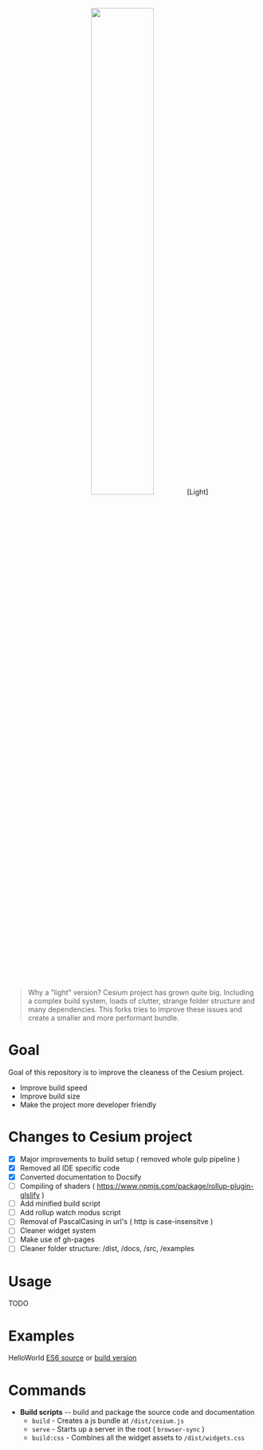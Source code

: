 <p align="center">
<img src="https://github.com/CesiumGS/cesium/wiki/logos/Cesium_Logo_Color.jpg" width="50%" />
[Light]
</p>

> Why a "light" version? Cesium project has grown quite big. Including a complex build system, loads of clutter, strange folder structure and many dependencies. This forks tries to improve these issues and create a smaller and more performant bundle.

# Goal
Goal of this repository is to improve the cleaness of the Cesium project.
- Improve build speed
- Improve build size 
- Make the project more developer friendly

# Changes to Cesium project
- [x] Major improvements to build setup ( removed whole gulp pipeline )
- [x] Removed all IDE specific code
- [x] Converted documentation to Docsify
- [ ] Compiling of shaders ( https://www.npmjs.com/package/rollup-plugin-glslify )
- [ ] Add minified build script
- [ ] Add rollup watch modus script
- [ ] Removal of PascalCasing in url's ( http is case-insensitve )
- [ ] Cleaner widget system
- [ ] Make use of gh-pages
- [ ] Cleaner folder structure: /dist, /docs, /src, /examples

# Usage
TODO

# Examples
HelloWorld [ES6 source](/apps/helloworld-src.html ':ignore') or [build version](/apps/helloworld.html ':ignore')
# Commands

- **Build scripts** -- build and package the source code and documentation
  - `build` - Creates a js bundle at `/dist/cesium.js`
  - `serve` - Starts up a server in the root ( `browser-sync` )
  - `build:css` - Combines all the widget assets to `/dist/widgets.css`
  
